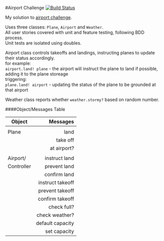 #Airport Challenge [![Build Status](https://travis-ci.org/hibreez/airport_challenge.svg?branch=master)](https://travis-ci.org/hibreez/airport_challenge)

My solution to [airport challenge](https://github.com/makersacademy/airport_challenge).

Uses three classes: `Plane`, `Airport` and `Weather`.  
All user stories covered with unit and feature testing, following BDD process.   
Unit tests are isolated using doubles. 

Airport class controls takeoffs and landings,
instructing planes to update their status accordingly.  
for example:  
`airport.land! plane` - the airport will instruct the plane to land if possible,
adding it to the plane storeage  
triggering:  
`plane.land! airport` - updating the status of the plane to be grounded at that airport

Weather class reports whether `weather.stormy?` based on random number.

####Object/Messages Table

| Object        | Messages         |
| ------------- | ---------------: |
|               |                  |
| Plane         | land             |
|               | take off         |
|               | at airport?      |
|               |                  |
| Airport/      | instruct land    |
| Controller    | prevent land     |
|               | confirm land     |
|               | instruct takeoff |
|               | prevent takeoff  |
|               | confirm takeoff  |
|               | check full?      |
|               | check weather?   |
|               | default capacity |
|               | set capacity     |
